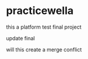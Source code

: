 # practicewella
this a platform test final project


update final

will this create a merge conflict

